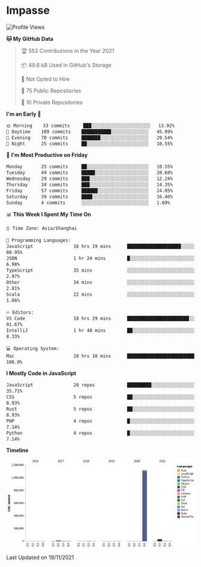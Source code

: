 # Impasse

<!--START_SECTION:waka-->
![Profile Views](http://img.shields.io/badge/Profile%20Views-0-blue)

**🐱 My GitHub Data** 

> 🏆 553 Contributions in the Year 2021
 > 
> 📦 49.6 kB Used in GitHub's Storage 
 > 
> 🚫 Not Opted to Hire
 > 
> 📜 75 Public Repositories 
 > 
> 🔑 10 Private Repositories  
 > 
**I'm an Early 🐤** 

```text
🌞 Morning    33 commits     ███░░░░░░░░░░░░░░░░░░░░░░   13.92% 
🌆 Daytime    109 commits    ███████████░░░░░░░░░░░░░░   45.99% 
🌃 Evening    70 commits     ███████░░░░░░░░░░░░░░░░░░   29.54% 
🌙 Night      25 commits     ██░░░░░░░░░░░░░░░░░░░░░░░   10.55%

```
📅 **I'm Most Productive on Friday** 

```text
Monday       25 commits     ██░░░░░░░░░░░░░░░░░░░░░░░   10.55% 
Tuesday      49 commits     █████░░░░░░░░░░░░░░░░░░░░   20.68% 
Wednesday    29 commits     ███░░░░░░░░░░░░░░░░░░░░░░   12.24% 
Thursday     34 commits     ███░░░░░░░░░░░░░░░░░░░░░░   14.35% 
Friday       57 commits     ██████░░░░░░░░░░░░░░░░░░░   24.05% 
Saturday     39 commits     ████░░░░░░░░░░░░░░░░░░░░░   16.46% 
Sunday       4 commits      ░░░░░░░░░░░░░░░░░░░░░░░░░   1.69%

```


📊 **This Week I Spent My Time On** 

```text
⌚︎ Time Zone: Asia/Shanghai

💬 Programming Languages: 
JavaScript               16 hrs 19 mins      ████████████████████░░░░░   80.95% 
JSON                     1 hr 24 mins        █░░░░░░░░░░░░░░░░░░░░░░░░   6.98% 
TypeScript               35 mins             ░░░░░░░░░░░░░░░░░░░░░░░░░   2.97% 
Other                    34 mins             ░░░░░░░░░░░░░░░░░░░░░░░░░   2.81% 
Scala                    22 mins             ░░░░░░░░░░░░░░░░░░░░░░░░░   1.86%

🔥 Editors: 
VS Code                  18 hrs 29 mins      ███████████████████████░░   91.67% 
IntelliJ                 1 hr 40 mins        ██░░░░░░░░░░░░░░░░░░░░░░░   8.33%

💻 Operating System: 
Mac                      20 hrs 10 mins      █████████████████████████   100.0%

```

**I Mostly Code in JavaScript** 

```text
JavaScript               20 repos            █████████░░░░░░░░░░░░░░░░   35.71% 
CSS                      5 repos             ██░░░░░░░░░░░░░░░░░░░░░░░   8.93% 
Rust                     5 repos             ██░░░░░░░░░░░░░░░░░░░░░░░   8.93% 
PHP                      4 repos             █░░░░░░░░░░░░░░░░░░░░░░░░   7.14% 
Python                   4 repos             █░░░░░░░░░░░░░░░░░░░░░░░░   7.14%

```


**Timeline**

![Chart not found](https://raw.githubusercontent.com/impasse/impasse/master/charts/bar_graph.png) 


 Last Updated on 19/11/2021
<!--END_SECTION:waka-->
